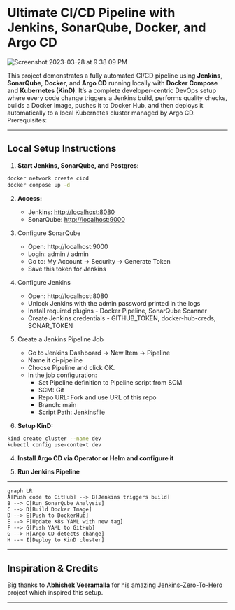 # Ultimate CI/CD Pipeline with Jenkins, SonarQube, Docker, and Argo CD

![Screenshot 2023-03-28 at 9 38 09 PM](https://user-images.githubusercontent.com/43399466/228301952-abc02ca2-9942-4a67-8293-f76647b6f9d8.png)


This project demonstrates a fully automated CI/CD pipeline using **Jenkins**, **SonarQube**, **Docker**, and **Argo CD** running locally with **Docker Compose** and **Kubernetes (KinD)**. It’s a complete developer-centric DevOps setup where every code change triggers a Jenkins build, performs quality checks, builds a Docker image, pushes it to Docker Hub, and then deploys it automatically to a local Kubernetes cluster managed by Argo CD.
Prerequisites:

---

## Local Setup Instructions

1. **Start Jenkins, SonarQube, and Postgres:**

```bash
docker network create cicd
docker compose up -d
```

2. **Access:**
   - Jenkins: [http://localhost:8080](http://localhost:8080)
   - SonarQube: [http://localhost:9000](http://localhost:9000)
  
3. Configure SonarQube
   - Open: http://localhost:9000
   - Login: admin / admin
   - Go to: My Account → Security → Generate Token
   - Save this token for Jenkins
  
4. Configure Jenkins
   - Open: http://localhost:8080
   - Unlock Jenkins with the admin password printed in the logs
   - Install required plugins - Docker Pipeline, SonarQube Scanner
   - Create Jenkins credentials - GITHUB_TOKEN, docker-hub-creds, SONAR_TOKEN
  
5. Create a Jenkins Pipeline Job
   - Go to Jenkins Dashboard → New Item → Pipeline
   - Name it ci-pipeline
   - Choose Pipeline and click OK.
   - In the job configuration:
       - Set Pipeline definition to Pipeline script from SCM
       - SCM: Git
       - Repo URL: Fork and use URL of this repo
       - Branch: main
       - Script Path: Jenkinsfile

6. **Setup KinD:**


```bash
kind create cluster --name dev
kubectl config use-context dev
```

4. **Install Argo CD via Operator or Helm and configure it**
   
5. **Run Jenkins Pipeline**

---

```mermaid
graph LR
A[Push code to GitHub] --> B[Jenkins triggers build]
B --> C[Run SonarQube Analysis]
C --> D[Build Docker Image]
D --> E[Push to DockerHub]
E --> F[Update K8s YAML with new tag]
F --> G[Push YAML to GitHub]
G --> H[Argo CD detects change]
H --> I[Deploy to KinD cluster]
```
---

## Inspiration & Credits

Big thanks to **Abhishek Veeramalla** for his amazing [Jenkins-Zero-To-Hero](https://github.com/iam-veeramalla/Jenkins-Zero-To-Hero) project which inspired this setup.  

---
